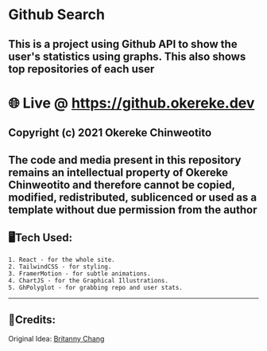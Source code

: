 # Github Search

## This is a project using Github API to show the user's statistics using graphs. This also shows top repositories of each user

# 🌐 Live @ https://github.okereke.dev

## Copyright (c) 2021 Okereke Chinweotito

## The code and media present in this repository remains an intellectual property of Okereke Chinweotito and therefore cannot be copied, modified, redistributed, sublicenced or used as a template without due permission from the author

## 🖥Tech Used:

    1. React - for the whole site.
    2. TailwindCSS - for styling.
    3. FramerMotion - for subtle animations.
    4. ChartJS - for the Graphical Illustrations.
    5. GhPolyglot - for grabbing repo and user stats.

---

## 📔Credits:

Original Idea: [Britanny Chang](https://github.com/bchiang7)
